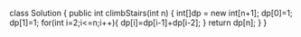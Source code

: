 class Solution {
    public int climbStairs(int n) {
        int[]dp = new int[n+1];
        dp[0]=1;
        dp[1]=1;
        for(int i=2;i<=n;i++){
            dp[i]=dp[i-1]+dp[i-2];
        }
        return dp[n];
    }
}